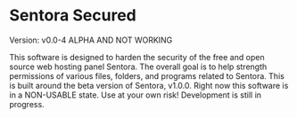 Sentora Secured
==============
Version: v0.0-4 ALPHA AND NOT WORKING

This software is designed to harden the security of the free and open source web hosting panel Sentora. The overall goal is to help strength permissions of various files, folders, and programs related to Sentora. This is built around the beta version of Sentora, v1.0.0. Right now this software is in a NON-USABLE state. Use at your own risk! Development is still in progress.

